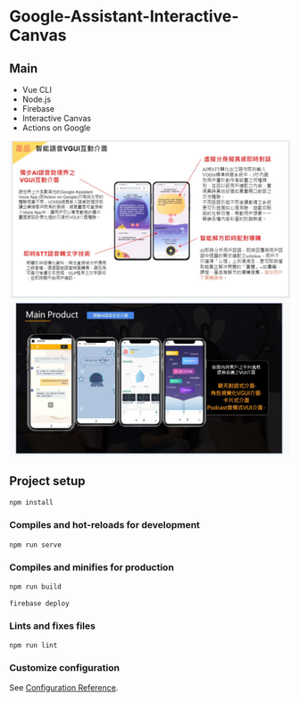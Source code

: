 # Google-Assistant-Interactive-Canvas
## Main
* Vue CLI
* Node.js
* Firebase
* Interactive Canvas
* Actions on Google

![Variable Declaration](/img/ai1.jpg)
![Variable Declaration](/img/ai2.jpg)

## Project setup
```
npm install
```

### Compiles and hot-reloads for development
```
npm run serve
```

### Compiles and minifies for production
```
npm run build
```
```
firebase deploy
```

### Lints and fixes files
```
npm run lint
```

### Customize configuration
See [Configuration Reference](https://cli.vuejs.org/config/).



